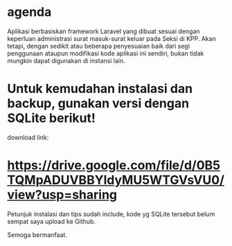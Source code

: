 agenda
======

Aplikasi berbasiskan framework Laravel yang dibuat sesuai dengan keperluan administrasi surat masuk-surat keluar pada Seksi di KPP. Akan tetapi, dengan sedikit atau beberapa penyesuaian baik dari segi penggunaan ataupun modifikasi kode aplikasi ini sendiri, bukan tidak mungkin dapat digunakan di instansi lain.

Untuk kemudahan instalasi dan backup, gunakan versi dengan SQLite berikut!
==========================================================================
download link:

https://drive.google.com/file/d/0B5TQMpADUVBBYldyMU5WTGVsVU0/view?usp=sharing
=============================================================================
Petunjuk instalasi dan tips sudah include, kode yg SQLite tersebut belum sempat saya upload ke Github.

Semoga bermanfaat.
